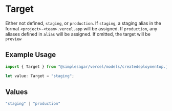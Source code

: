 # Target

Either not defined, `staging`, or `production`. If `staging`, a staging alias in the format `<project>-<team>.vercel.app` will be assigned. If `production`, any aliases defined in `alias` will be assigned. If omitted, the target will be `preview`

## Example Usage

```typescript
import { Target } from "@simplesagar/vercel/models/createdeploymentop.js";

let value: Target = "staging";
```

## Values

```typescript
"staging" | "production"
```